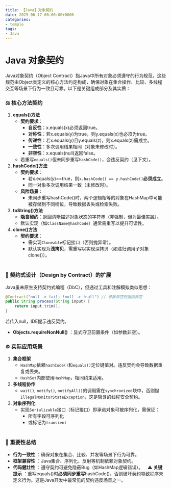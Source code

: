 ```yaml
---
title: 【Java】对象契约
date: 2025-06-17 00:00:00+0000
categories: 
- temple
tags:
- Java
---
```

# Java 对象契约

 Java对象契约（Object Contract）指Java中所有对象必须遵守的行为规范，这些规范由Object类定义的核心方法约定构成，确保对象在集合操作、比较、多线程交互等场景下行为一致且可靠。以下是关键组成部分及其实质：
### ⚖️ 核心方法契约
1. **equals()方法**  
   * **契约要求**：  
     - **自反性**：x.equals(x)必须返回true。  
     - **对称性**：若x.equals(y)为true，则y.equals(x)也必须为true。  
     - **传递性**：若x.equals(y)且y.equals(z)，则x.equals(z)需成立。  
     - **一致性**：多次调用结果相同（对象未修改时）。  
     - **非空性**：x.equals(null)返回false。  
   * 若重写`equals()`但未同步重写`hashCode()`，会违反契约（见下文）。  
2. **hashCode()方法**  
   * **契约要求**：  
     - 若x.equals(y)==true，则`x.hashCode() == y.hashCode()`**必须成立**。  
     - 同一对象多次调用结果一致（未修改时）。  
   * **风险场景**：  
     - 未同步重写hashCode()时，两个逻辑相等的对象在HashMap中可能被存储到不同桶位，导致数据丢失或检索失败。  
3. **toString()方法**  
   * **隐含契约**：返回清晰描述对象状态的字符串（非强制，但为最佳实践）。  
   * 默认实现（如`ClassName@hashCode`）通常需重写以提升可读性。  
4. **clone()方法**  
   * **契约要求**：  
     - 需实现`Cloneable`标记接口（否则抛异常）。  
     - 默认实现为**浅拷贝**，需重写以实现深拷贝（如递归调用子对象clone()）。  
⠀
### 🔗 契约式设计（Design by Contract）的扩展
Java虽未原生支持契约式编程（DbC），但通过工具和注解模拟类似思想：
```java
@Contract("null -> fail; !null -> !null") // 参数非空则返回非空
public String process(String input) { 
    return input.trim(); 
}
```
若传入null，IDE提示违反契约。
* **Objects.requireNonNull()** ：显式守卫前置条件（如参数非空）。
⠀
### ⚙️ 实际应用场景
1. **集合框架**  
   * `HashMap`依赖`hashCode()`和`equals()`定位键值对。违反契约会导致数据重复或丢失。  
   * `HashSet`内部使用`HashMap`，相同约束适用。  
2. **多线程协作**  
   * `wait()`, `notify()`, `notifyAll()`的调用需在`synchronized`块中，否则抛`IllegalMonitorStateException`，这是隐含的线程安全契约。  
3. **对象序列化**  
   * 实现`Serializable`接口（标记接口）即承诺对象可被序列化，需保证：  
     - 所有字段可序列化  
     - 或标记为`transient`  
⠀
### 💎 重要性总结
* **行为一致性** ：确保对象在集合、比较、并发等场景下行为可靠。
* **框架兼容性** ：Java集合、序列化、反射等机制依赖对象契约。
* **代码健壮性** ：遵守契约可避免隐蔽Bug（如HashMap逻辑错误）。
⠀⚠️ **关键提示** ：重写equals()时**必须同步重写**hashCode()，否则破坏契约导致程序未定义行为。这是Java开发中最常见的契约违反场景之一。